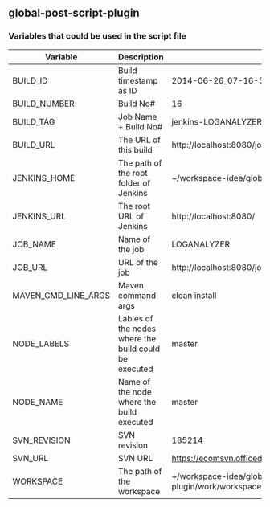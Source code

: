 ## global-post-script-plugin

### Variables that could be used in the script file
| Variable | Description | Example |
| -------- | ----------- | ------ |
| BUILD_ID | Build timestamp as ID | 2014-06-26_07-16-51 |
| BUILD_NUMBER | Build No# | 16 |
| BUILD_TAG | Job Name + Build No# | jenkins-LOGANALYZER-16 |
| BUILD_URL | The URL of this build | http://localhost:8080/job/LOGANALYZER/16/ |
| JENKINS_HOME | The path of the root folder of Jenkins | ~/workspace-idea/global-post-script-plugin/./work |
| JENKINS_URL | The root URL of Jenkins | http://localhost:8080/ |
| JOB_NAME | Name of the job | LOGANALYZER |
| JOB_URL | URL of the job | http://localhost:8080/job/LOGANALYZER/ |
| MAVEN_CMD_LINE_ARGS | Maven command args | clean install |
| NODE_LABELS | Lables of the nodes where the build could be executed | master |
| NODE_NAME | Name of the node where the build executed | master |
| SVN_REVISION | SVN revision | 185214 |
| SVN_URL | SVN URL | https://ecomsvn.officedepot.com/svn/ECOM/trunk/tools/loganalyzer |
| WORKSPACE | The path of the workspace | ~/workspace-idea/global-post-script-plugin/work/workspace/LOGANALYZE |R| 